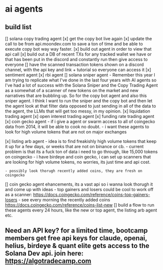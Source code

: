 # ai agents 

## build list 
[] solana copy trading agent 
    [x] get the copy bot live again
    [x] update the call to be from api.moondev.com to save a ton of time and be able to execute copy bot way way faster. 
    [x] build out agent in order to view that api call 
    [x] build out a DB of recent TXs for any tracked wallet we have or that has been put in the discord and constantly run then give access to everyone 
    [] have the scanned transaction tokens shown on a discord channel, with the api key and link + tutorial so everyone can access it
[x] sentiment agent 
[x] rbi agent 
[] solana sniper agent
    - Remember this year I am trying to replicate what I've done in the last four years with AI agents so I've had a lot of success with the Solana Sniper and the Copy Trading Agent as a somewhat of a scanner of new tokens on the market and new narratives that are bubbling up. So for the copy bot agent and also this sniper agent. I think I want to run the sniper and the copy bot and then let the agent look at that filter data opposed to just sending in all of the data to the agent, the LLMs that will get too messy, in my opinion. 
[x] liquidation trading agent
[x] open interest trading  agent
[x] funding rate trading agent 
[x] coin gecko agent - if i give a agent or swarm access to all of coingecko data from 2014, it will be able to cook no doubt.
    - i want these agents to look for high volume tokens that are not on major exchanges

[x] listing arb agent - idea is to find freakishly high volume tokens that keep it up for a few days, or weeks that are not on binance or cb. 
    - current problem is that its a fuck ton of data i need to go through, like 15,000 tokens on coingecko 
    - i have birdeye and coin gecko, i can set up scanners that are looking for high volume tokens, no worries, its just time and api cost. 

    - possibly look thorugh recently added coins, they are fresh on coingecko 

[] coin gecko agent ehancements, its a vast api so i wanna look thorugh it and come up with ideas
    - top gainers and losers could be cool to work off as a scanner: https://docs.coingecko.com/reference/coins-top-gainers-losers
    - see every morning the recently added coins https://docs.coingecko.com/reference/coins-list-new
[] build a flow to run these agents every 24 hours, like the new or top agent, the listing arb agent etc. 

## Need an API key? for a limited time, bootcamp members get free api keys for claude, openai, helius, birdeye & quant elite gets access to the Solana Dev api. join here: https://algotradecamp.com

